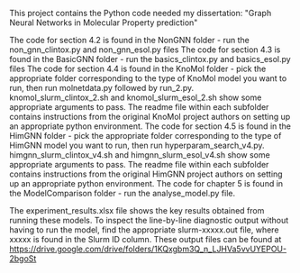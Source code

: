 This project contains the Python code needed my dissertation: "Graph Neural Networks in Molecular Property prediction"

The code for section 4.2 is found in the NonGNN folder - run the non_gnn_clintox.py and non_gnn_esol.py files
The code for section 4.3 is found in the BasicGNN folder - run the basics_clintox.py and basics_esol.py files
The code for section 4.4 is found in the KnoMol folder - pick the appropriate folder corresponding to the type of KnoMol model you want to run, then run molnetdata.py followed by run_2.py. knomol_slurm_clintox_2.sh and knomol_slurm_esol_2.sh show some appropriate arguments to pass. The readme file within each subfolder contains instructions from the original KnoMol project authors on setting up an appropriate python environment.
The code for section 4.5 is found in the HimGNN folder - pick the appropriate folder corresponding to the type of HimGNN model you want to run, then run hyperparam_search_v4.py. himgnn_slurm_clintox_v4.sh and himgnn_slurm_esol_v4.sh show some appropriate arguments to pass. The readme file within each subfolder contains instructions from the original HimGNN project authors on setting up an appropriate python environment.
The code for chapter 5 is found in the ModelComparison folder - run the analyse_model.py file. 

The experiment_results.xlsx file shows the key results obtained from running these models. To inspect the line-by-line diagnostic output without having to run the model, find the appropriate slurm-xxxxx.out file, where xxxxx is found in the Slurm ID column. 
These output files can be found at https://drive.google.com/drive/folders/1KQxgbm3Q_n_LJHVa5vvUYEPOU-2bgoSt
